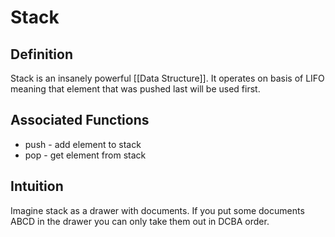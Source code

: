 # Stack
## Definition
Stack is an insanely powerful [[Data Structure]]. It operates on basis of LIFO meaning that element that was pushed last will be used first.

## Associated Functions
- push - add element to stack
- pop - get element from stack

## Intuition
Imagine stack as a drawer with documents. If you put some documents ABCD in the drawer you can only take them out in DCBA order.
